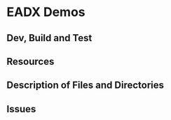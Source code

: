 # EADX Demos

## Dev, Build and Test


## Resources


## Description of Files and Directories


## Issues


